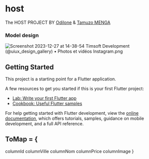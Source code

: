 # host

The HOST PROJECT BY [Odilone](https://github.com/Murielle05) & [Tamuzo MENGA](https://github.com/Tamuzo77)

### Model design
![Screenshot 2023-12-27 at 14-38-54 Timsoft Development (@uiux_design_gallery) • Photos et vidéos Instagram.png](..%2F..%2F..%2FT%C3%A9l%C3%A9chargements%2FScreenshot%202023-12-27%20at%2014-38-54%20Timsoft%20Development%20%28%40uiux_design_gallery%29%20%E2%80%A2%20Photos%20et%20vid%C3%A9os%20Instagram.png)
## Getting Started

This project is a starting point for a Flutter application.

A few resources to get you started if this is your first Flutter project:

- [Lab: Write your first Flutter app](https://docs.flutter.dev/get-started/codelab)
- [Cookbook: Useful Flutter samples](https://docs.flutter.dev/cookbook)

For help getting started with Flutter development, view the
[online documentation](https://docs.flutter.dev/), which offers tutorials,
samples, guidance on mobile development, and a full API reference.


## ToMap = {
columnId
columnVille
columnNom
columnPrice
columnImage
}

